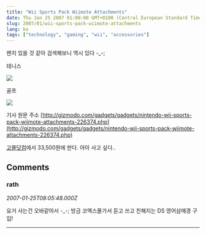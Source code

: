 ```yaml
---
title: "Wii Sports Pack Wiimote Attachments"
date: Thu Jan 25 2007 01:00:00 GMT+0100 (Central European Standard Time)
slug: 2007/01/wii-sports-pack-wiimote-attachments
lang: ko
tags: ["technology", "gaming", "wii", "accessories"]
---
```


왠지 있을 것 같아 검색해보니 역시 있다 -_-;

테니스

![](/img/other/wsptennisdisplay.jpg)

골프

![](/img/other/wspgolf.jpg)

기사 원문 주소
[http://gizmodo.com/gadgets/gadgets/nintendo-wii-sports-pack-wiimote-attachments-226374.php](http://gizmodo.com/gadgets/gadgets/nintendo-wii-sports-pack-wiimote-attachments-226374.php)

[고물닷컴](http://www.ggomool.com/light_b/products/productdetail.php3?CateCode=47&ProCode=1168795961&Length=2)에서 33,500원에 판다. 아아 사고 싶다..

## Comments

### rath
*2007-01-25T08:05:48.000Z*

요거 사는건 오바같아서 -_-; 방금 코엑스몰가서 
듣고 쓰고 친해지는 DS 영어삼매경 구입!

---
